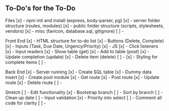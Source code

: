 ## To-Do's for the To-Do

Files
[x] - npm init and install (express, body-parser, pg)
[x] - server folder structure (routes, modules)
[x] - public folder structure (scripts, stylesheets, vendors)
[x] - misc (favicon, database.sql, gitignore)
[ ] - 

Front End
[x] - HTML structure for to-do list
    [x] - Buttons (Delete, Complete)
    [x] - Inputs (Task, Due Date, Urgency/Priority)
[x] - JS
    [x] - Click listeners 
    [x] - Input readers
    [x] - Show table (get)
    [x] - Add to table (post)
    [x] - Update completion (update)
    [x] - Delete item (delete)
    [ ] - 
[x] - Styling for complete items
[ ] - 

Back End
[x] - Server running
[x] - Create SQL table
    [x] - Dummy data insert
[x] - Create pool module
[x] - Get route
[x] - Post route
[x] - Update route
[x] - Delete route
[ ] - 

Stretch
[ ] - Edit functionality
[x] - Bootstrap branch
[ ] - Sort by branch
[ ] - Clean up date
[ ] - Input validation
[x] - Priority into select
[ ] - Comment all code for clarity
[ ] - 
